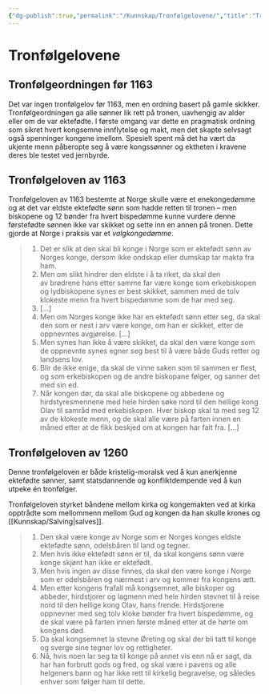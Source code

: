 ```yaml
---
{"dg-publish":true,"permalink":"/Kunnskap/Tronfølgelovene/","title":"Tronfølgelovene","tags":["historie"]}
---
```



# Tronfølgelovene

## Tronfølgeordningen før 1163
Det var ingen tronfølgelov før 1163, men en ordning basert på gamle skikker. Tronfølgeordningen ga alle sønner lik rett på tronen, uavhengig av alder eller om de var ektefødte. I første omgang var dette en pragmatisk ordning som sikret hvert kongsemne innflytelse og makt, men det skapte selvsagt også spenninger kongene imellom. Spesielt spent må det ha vært da ukjente menn påberopte seg å være kongssønner og ektheten i kravene deres ble testet ved jernbyrde. 

## Tronfølgeloven av 1163
Tronfølgeloven av 1163 bestemte at Norge skulle være et enekongedømme og at det var eldste ektefødte sønn som hadde retten til tronen – men biskopene og 12 bønder fra hvert bispedømme kunne vurdere denne førstefødte sønnen ikke var skikket og sette inn en annen på tronen. Dette gjorde at Norge i praksis var et *valgkongedømme*.

>1. Det er slik at den skal bli konge i Norge som er ektefødt sønn av Norges konge, dersom ikke ondskap eller dumskap tar makta fra ham.
>2. Men om slikt hindrer den eldste i å ta riket, da skal den av brødrene hans etter samme far være konge som erkebiskopen og lydbiskopene synes er best skikket, sammen med de tolv klokeste menn fra hvert bispedømme som de har med seg. 
>3. […]
>4. Men om Norges konge ikke har en ektefødt sønn etter seg, da skal den som er nest i arv være konge, om han er skikket, etter de oppnevntes avgjørelse. […]
>5. Men synes han ikke å være skikket, da skal den være konge som de oppnevnte synes egner seg best til å være både Guds retter og landsens lov.
>6. Blir de ikke enige, da skal de vinne saken som til sammen er flest, og som erkebiskopen og de andre biskopane følger, og sanner det med sin ed.
>7. Når kongen dør, da skal alle biskopene og abbedene og hirdstyresmennene med hele hirden søke nord til den hellige kong Olav til samråd med erkebiskopen. Hver biskop skal ta med seg 12 av de klokeste menn, og de skal alle være på farten innen en måned etter at de fikk beskjed om at kongen har falt fra. […]

## Tronfølgeloven av 1260
Denne tronfølgeloven er både kristelig-moralsk ved å kun anerkjenne ektefødte sønner, samt statsdannende og konfliktdempende ved å kun utpeke én tronfølger.

Tronfølgeloven styrket båndene mellom kirka og kongemakten ved at kirka opptrådte som mellommenn mellom Gud og kongen da han skulle krones og [[Kunnskap/Salving\|salves]].

>1. Den skal være konge av Norge som er Norges konges eldste ektefødte sønn, odelsbåren til land og tegner.
>2. Men hvis ikke ektefødt sønn er til, da skal kongens sønn være konge skjønt han ikke er ektefødt.
>3. Men hvis ingen av disse finnes, da skal den være konge i Norge som er odelsbåren og nærmest i arv og kommer fra kongens ætt.
>4. Men etter kongens frafall må kongsemnet, alle biskoper og abbeder, hirdstjorer og lagmenn med hele hirden stevnet til å reise nord til den hellige kong Olav, hans frende. Hirdstjorene oppnevner med seg tolv kloke bønder fra hvert bispedømme, og de skal være på farten innen første måned etter at de hørte om kongens død.
>5. Da skal kongsemnet la stevne Øreting og skal der bli tatt til konge og sverge sine tegner lov og rettigheter.
>6. Nå, hvis noen lar seg ta til konge på annet vis enn nå er sagt, da har han forbrutt gods og fred, og skal være i pavens og alle helgeners bann og har ikke rett til kirkelig begravelse, og således enhver som følger ham til dette.
